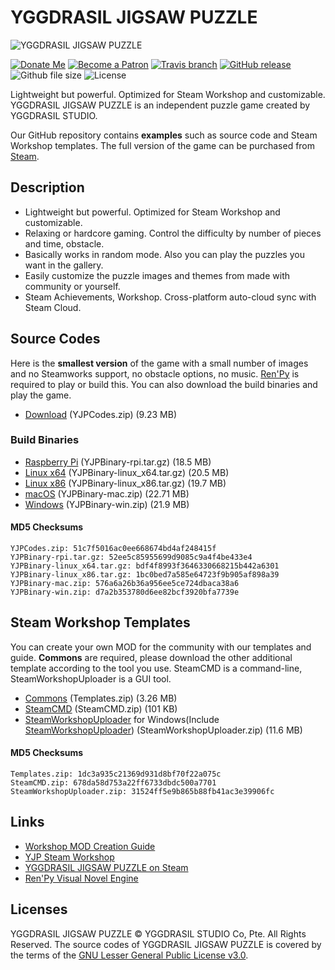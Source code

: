 # YGGDRASIL JIGSAW PUZZLE
![YGGDRASIL JIGSAW PUZZLE](https://yggdrasil-studio.github.io/YGGDRASIL-JIGSAW-PUZZLE/yggdrasil-jigsaw-puzzle-steam-main.png)

[![Donate Me](https://img.shields.io/badge/Built%20by-Lee%20Yunseok-purple.svg?style=popout&logo=paypal&maxAge=999999)](https://paypal.me/leeyunseok) [![Become a Patron](https://img.shields.io/badge/Become%20a-Patron-f96854.svg?style=popout&logo=Patreon&maxAge=999999)](https://www.patreon.com/bePatron?u=347743) [![Travis branch](https://img.shields.io/travis/YGGDRASIL-STUDIO/YGGDRASIL-JIGSAW-PUZZLE/master.svg?style=popout&logo=travis&maxAge=999999)](https://travis-ci.org/YGGDRASIL-STUDIO/YGGDRASIL-JIGSAW-PUZZLE) [![GitHub release](https://img.shields.io/github/release/YGGDRASIL-STUDIO/YGGDRASIL-JIGSAW-PUZZLE.svg?style=popout&logo=github)](https://github.com/YGGDRASIL-STUDIO/YGGDRASIL-JIGSAW-PUZZLE/releases) ![Github file size](https://img.shields.io/github/release-date/YGGDRASIL-STUDIO/YGGDRASIL-JIGSAW-PUZZLE.svg?style=popout&logo=github) ![License](https://img.shields.io/github/license/YGGDRASIL-STUDIO/YGGDRASIL-JIGSAW-PUZZLE.svg?style=popout&logo=github)

Lightweight but powerful. Optimized for Steam Workshop and customizable. YGGDRASIL JIGSAW PUZZLE is an independent puzzle game created by YGGDRASIL STUDIO.

Our GitHub repository contains **examples** such as source code and Steam Workshop templates. The full version of the game can be purchased from [Steam](https://store.steampowered.com/app/1045400/YGGDRASIL_JIGSAW_PUZZLE/).

## Description
* Lightweight but powerful. Optimized for Steam Workshop and customizable.
* Relaxing or hardcore gaming. Control the difficulty by number of pieces and time, obstacle.
* Basically works in random mode. Also you can play the puzzles you want in the gallery.
* Easily customize the puzzle images and themes from made with community or yourself.
* Steam Achievements, Workshop. Cross-platform auto-cloud sync with Steam Cloud.

## Source Codes
Here is the **smallest version** of the game with a small number of images and no Steamworks support, no obstacle options, no music. [Ren'Py](https://renpy.org) is required to play or build this. You can also download the build binaries and play the game.

* [Download](https://github.com/YGGDRASIL-JIGSAW-PUZZLE/YGGDRASIL-JIGSAW-PUZZLE/releases/download/V1.0/YJPCodes.zip) (YJPCodes.zip) (9.23 MB)

### Build Binaries
* [Raspberry Pi](https://github.com/YGGDRASIL-JIGSAW-PUZZLE/YGGDRASIL-JIGSAW-PUZZLE/releases/download/V1.0/YJPBinary-rpi.tar.gz) (YJPBinary-rpi.tar.gz) (18.5 MB)
* [Linux x64](https://github.com/YGGDRASIL-JIGSAW-PUZZLE/YGGDRASIL-JIGSAW-PUZZLE/releases/download/V1.0/YJPBinary-linux_x64.tar.gz) (YJPBinary-linux_x64.tar.gz) (20.5 MB)
* [Linux x86](https://github.com/YGGDRASIL-JIGSAW-PUZZLE/YGGDRASIL-JIGSAW-PUZZLE/releases/download/V1.0/YJPBinary-linux_x86.tar.gz) (YJPBinary-linux_x86.tar.gz) (19.7 MB)
* [macOS](https://github.com/YGGDRASIL-JIGSAW-PUZZLE/YGGDRASIL-JIGSAW-PUZZLE/releases/download/V1.0/YJPBinary-mac.zip) (YJPBinary-mac.zip) (22.71 MB)
* [Windows](https://github.com/YGGDRASIL-JIGSAW-PUZZLE/YGGDRASIL-JIGSAW-PUZZLE/releases/download/V1.0/YJPBinary-win.zip) (YJPBinary-win.zip) (21.9 MB)

#### MD5 Checksums
```
YJPCodes.zip: 51c7f5016ac0ee668674bd4af248415f
YJPBinary-rpi.tar.gz: 52ee5c85955699d9085c9a4f4be433e4
YJPBinary-linux_x64.tar.gz: bdf4f8993f3646330668215b442a6301
YJPBinary-linux_x86.tar.gz: 1bc0bed7a585e64723f9b905af898a39
YJPBinary-mac.zip: 576a6a26b36a956ee5ce724dbaca38a6
YJPBinary-win.zip: d7a2b353780d6ee82bcf3920bfa7739e
```

## Steam Workshop Templates
You can create your own MOD for the community with our templates and guide. **Commons** are required, please download the other additional template according to the tool you use. SteamCMD is a command-line, SteamWorkshopUploader is a GUI tool.
* [Commons](https://github.com/YGGDRASIL-JIGSAW-PUZZLE/YGGDRASIL-JIGSAW-PUZZLE/releases/download/V1.0/Templates.zip) (Templates.zip) (3.26 MB)
* [SteamCMD](https://github.com/YGGDRASIL-JIGSAW-PUZZLE/YGGDRASIL-JIGSAW-PUZZLE/releases/download/V1.0/SteamCMD.zip) (SteamCMD.zip) (101 KB)
* [SteamWorkshopUploader](https://github.com/YGGDRASIL-JIGSAW-PUZZLE/YGGDRASIL-JIGSAW-PUZZLE/releases/download/V1.0/SteamWorkshopUploader.zip) for Windows(Include [SteamWorkshopUploader](https://github.com/nihilocrat/SteamWorkshopUploader)) (SteamWorkshopUploader.zip) (11.6 MB)

#### MD5 Checksums
```
Templates.zip: 1dc3a935c21369d931d8bf70f22a075c
SteamCMD.zip: 678da58d753a22ff6733dbdc500a7701
SteamWorkshopUploader.zip: 31524ff5e9b865b88fb41ac3e39906fc
```

## Links
* [Workshop MOD Creation Guide](https://steamcommunity.com/sharedfiles/filedetails/?id=1706791845)
* [YJP Steam Workshop](https://steamcommunity.com/app/1045400/workshop/)
* [YGGDRASIL JIGSAW PUZZLE on Steam](https://store.steampowered.com/app/1045400/YGGDRASIL_JIGSAW_PUZZLE/)
* [Ren'Py Visual Novel Engine](https://renpy.org)

## Licenses
YGGDRASIL JIGSAW PUZZLE © YGGDRASIL STUDIO Co, Pte. All Rights Reserved. The source codes of YGGDRASIL JIGSAW PUZZLE is covered by the terms of the [GNU Lesser General Public License v3.0](https://github.com/YGGDRASIL-STUDIO/YGGDRASIL-JIGSAW-PUZZLE/blob/master/LICENSE).